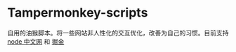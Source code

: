 # Tampermonkey-scripts
 自用的油猴脚本。将一些网站非人性化的交互优化，改善为自己的习惯。目前支持 [node 中文网](http://nodejs.cn) 和 [掘金](http://juejin.im)

